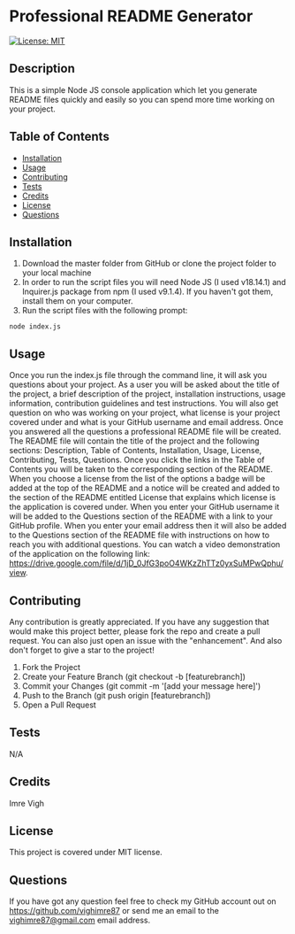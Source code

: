 # Professional README Generator

  [![License: MIT](https://img.shields.io/badge/License-MIT-yellow.svg)](https://opensource.org/licenses/MIT)

  ## Description
  This is a simple Node JS console application which let you generate README files quickly and easily so you can spend more time working on your project.

  ## Table of Contents
  - [Installation](#installation)
  - [Usage](#usage)
  - [Contributing](#contributing)
  - [Tests](#tests)
  - [Credits](#credits)
  - [License](#license)
  - [Questions](#questions)

  ## Installation
  1. Download the master folder from GitHub or clone the project folder to your local machine
  2. In order to run the script files you will need Node JS (I used v18.14.1) and Inquirer.js package from npm (I used v9.1.4). If you haven't got them, install them on your computer.
  3. Run the script files with the following prompt:
  ```
  node index.js
  ```

  ## Usage
  Once you run the index.js file through the command line, it will ask you questions about your project. As a user you will be asked about the title of the project, a brief description of the project, installation instructions, usage information, contribution guidelines and test instructions. You will also get question on who was working on your project, what license is your project covered under and what is your GitHub username and email address. Once you answered all the questions a professional README file will be created. The README file will contain the title of the project and the following sections: Description, Table of Contents, Installation, Usage, License, Contributing, Tests, Questions. Once you click the links in the Table of Contents you will be taken to the corresponding section of the README. When you choose a license from the list of the options a badge will be added at the top of the README and a notice will be created and added to the section of the README entitled License that explains which license is the application is covered under. When you enter your GitHub username it will be added to the Questions section of the README with a link to your GitHub profile. When you enter your email address then it will also be added to the Questions section of the README file with instructions on how to reach you with additional questions.
  You can watch a video demonstration of the application on the following link: https://drive.google.com/file/d/1jD_0JfG3poO4WKzZhTTz0yxSuMPwQphu/view.

  ## Contributing
  Any contribution is greatly appreciated.
  If you have any suggestion that would make this project better, please fork the repo and create a pull request. You can also just open an issue with the "enhancement". And also don't forget to give a star to the project!
  1. Fork the Project
  2. Create your Feature Branch (git checkout -b [featurebranch])
  3. Commit your Changes (git commit -m '[add your message here]')
  4. Push to the Branch (git push origin [featurebranch])
  5. Open a Pull Request

  ## Tests
  N/A

  ## Credits
  Imre Vigh

  ## License
  This project is covered under MIT license.

  ## Questions
  If you have got any question feel free to check my GitHub account out on https://github.com/vighimre87 or send me an email to the [vighimre87@gmail.com](mailto:vighimre87@gmail.com) email address.
